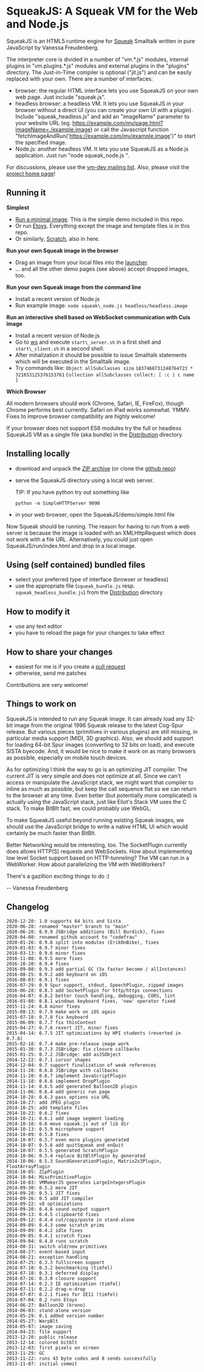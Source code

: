 SqueakJS: A Squeak VM for the Web and Node.js
=============================================

SqueakJS is an HTML5 runtime engine for [Squeak][squeak]</a> Smalltalk written in pure JavaScript by Vanessa Freudenberg.

The interpreter core is divided in a number of "vm.\*.js" modules, internal plugins in "vm.plugins.\*.js" modules and external plugins in the "plugins" directory. The Just-in-Time compiler is optional ("jit.js") and can be easily replaced with your own.
There are a number of interfaces:
* browser: the regular HTML interface lets you use SqueakJS on your own web page. Just include "squeak.js".
* headless browser: a headless VM. It lets you use SqueakJS in your browser without a direct UI (you can create your own UI with a plugin). Include "squeak\_headless.js" and add an "imageName" parameter to your website URL (eg. https://example.com/my/page.html?imageName=./example.image) or call the Javascript function "fetchImageAndRun('https://example.com/my/example.image')" to start the specified image.
* Node.js: another headless VM. It lets you use SqueakJS as a Node.js application. Just run "node squeak\_node.js <image name>".

For discussions, please use the [vm-dev mailing list][vm-dev]. Also, please visit the [project home page][homepage]!

Running it
----------
**Simplest**

* [Run a minimal image][mini]. This is the simple demo included in this repo.
* Or run [Etoys][etoys]. Everything except the image and template files is in this repo.
* Or similarly, [Scratch][scratch], also in here.

**Run your own Squeak image in the browser**

* Drag an image from your local files into the [launcher][run].
* ... and all the other demo pages (see above) accept dropped images, too.

**Run your own Squeak image from the command line**

* Install a recent version of Node.js
* Run example image: `node squeak\_node.js headless/headless.image`

**Run an interactive shell based on WebSocket communication with Cuis image**

* Install a recent version of Node.js
* Go to [ws][ws] and execute `start\_server.sh` in a first shell and `start\_client.sh` in a second shell.
* After initialization it should be possible to issue Smalltalk statements which will be executed in the Smalltalk image.
* Try commands like: `Object allSubclasses size` `1837468731248764723 * 321653125376153761` `Collection allSubclasses collect: [ :c | c name ]`

**Which Browser**

All modern browsers should work (Chrome, Safari, IE, FireFox), though Chrome performs best currently. Safari on iPad works somewhat. YMMV.
Fixes to improve browser compatibility are highly welcome!

If your browser does not support ES6 modules try the full or headless SqueakJS VM as a single file (aka bundle) in the [Distribution][dist] directory.


Installing locally
------------------
* download and unpack the [ZIP archive][zip] (or clone the [github repo][repo])
* serve the SqueakJS directory using a local web server.

  TIP: If you have python try out something like
  ```
  python -m SimpleHTTPServer 9090
  ```
* in your web browser, open the SqueakJS/demo/simple.html file

Now Squeak should be running.
The reason for having to run from a web server is because the image is loaded with an XMLHttpRequest which does not work with a file URL. Alternatively, you could just open SqueakJS/run/index.html and drop in a local image.

Using (self contained) bundled files
------------------------------------
* select your preferred type of interface (browser or headless)
* use the appropriate file (`squeak_bundle.js` resp. `squeak_headless_bundle.js`) from the [Distribution][dist] directory

How to modify it
----------------
* use any text editor
* you have to reload the page for your changes to take effect

How to share your changes
-------------------------
* easiest for me is if you create a [pull request][pullreq]
* otherwise, send me patches

Contributions are very welcome!

Things to work on
-----------------
SqueakJS is intended to run any Squeak image. It can already load any 32-bit image from the original 1996 Squeak release to the latest Cog-Spur release. But various pieces (primitives in various plugins) are still missing, in particular media support (MIDI, 3D graphics). Also, we should add support for loading 64-bit Spur images (converting to 32 bits on load), and execute SISTA byecode. And, it would be nice to make it work on as many browsers as possible, especially on mobile touch devices.

As for optimizing I think the way to go is an optimizing JIT compiler. The current JIT is very simple and does not optimize at all. Since we can't access or manipulate the JavaScript stack, we might want that compiler to inline as much as possible, but keep the call sequence flat so we can return to the browser at any time. Even better (but potentially more complicated) is actually using the JavaScript stack, just like Eliot's Stack VM uses the C stack. To make BitBlt fast, we could probably use WebGL.

To make SqueakJS useful beyond running existing Squeak images, we should use the JavaScript bridge to write a native HTML UI which would certainly be much faster than BitBlt.

Better Networking would be interesting, too. The SocketPlugin currently does allows HTTP(S) requests and WebSockets. How about implementing low level Socket support based on HTTP-tunneling? The VM can run in a WebWorker. How about parallelizing the VM with WebWorkers?

There's a gazillion exciting things to do :)

  --  Vanessa Freudenberg

  [squeak]:   http://squeak.org/
  [repo]:     https://github.com/codefrau/SqueakJS
  [vm-dev]:   http://lists.squeakfoundation.org/mailman/listinfo/vm-dev
  [homepage]: http://squeak.js.org/
  [run]:      http://squeak.js.org/run/
  [mini]:     http://squeak.js.org/demo/simple.html
  [etoys]:    http://squeak.js.org/etoys/
  [scratch]:  http://squeak.js.org/scratch/
  [ws]:       http://squeak.js.org/ws/
  [dist]:     http://squeak.js.org/dist/
  [dist]:     https://github.com/codefrau/SqueakJS/main/dist
  [zip]:      https://github.com/codefrau/SqueakJS/archive/main.zip
  [pullreq]:  https://help.github.com/articles/using-pull-requests


Changelog
---------
    2020-12-20: 1.0 supports 64 bits and Sista
    2020-06-20: renamed "master" branch to "main"
    2020-06-20: 0.9.9 JSBridge additions (Bill Burdick), fixes
    2020-04-08: renamed github account to "codefrau"
    2020-01-26: 0.9.8 split into modules (ErikOnBike), fixes
    2019-01-03: 0.9.7 minor fixes
    2018-03-13: 0.9.6 minor fixes
    2016-11-08: 0.9.5 more fixes
    2016-10-20: 0.9.4 fixes
    2016-09-08: 0.9.3 add partial GC (5x faster become / allInstances)
    2016-08-25: 0.9.2 add keyboard on iOS
    2016-08-03: 0.9.1 fixes
    2016-07-29: 0.9 Spur support, stdout, SpeechPlugin, zipped images
    2016-06-28: 0.8.3 add SocketPlugin for http/https connections
    2016-04-07: 0.8.2 better touch handling, debugging, CORS, lint
    2016-01-08: 0.8.1 windows keyboard fixes, 'new' operator fixed
    2015-11-24: 0.8 minor fixes
    2015-08-13: 0.7.9 make work on iOS again
    2015-07-18: 0.7.8 fix keyboard
    2015-06-09: 0.7.7 fix thisContext
    2015-04-27: 0.7.6 revert JIT, minor fixes
    2015-04-14: 0.7.5 JIT optimizations by HPI students (reverted in 0.7.6)
    2015-02-18: 0.7.4 make pre-release image work
    2015-01-30: 0.7.3 JSBridge: fix closure callbacks
    2015-01-25: 0.7.2 JSBridge: add asJSObject
    2014-12-22: 0.7.1 cursor shapes
    2014-12-04: 0.7 support finalization of weak references
    2014-11-28: 0.6.8 JSBridge with callbacks
    2014-11-20: 0.6.7 implement JavaScriptPlugin
    2014-11-18: 0.6.6 implement DropPlugin
    2014-11-14: 0.6.5 add generated Balloon2D plugin
    2014-11-06: 0.6.4 add generic run page
    2014-10-28: 0.6.3 pass options via URL
    2014-10-27: add JPEG plugin
    2014-10-25: add template files
    2014-10-23: 0.6.2 fixes
    2014-10-21: 0.6.1 add image segment loading
    2014-10-18: 0.6 move squeak.js out of lib dir
    2014-10-13: 0.5.9 microphone support
    2014-10-09: 0.5.8 fixes
    2014-10-07: 0.5.7 even more plugins generated
    2014-10-07: 0.5.6 add quitSqueak and onQuit
    2014-10-07: 0.5.5 generated ScratchPlugin
    2014-10-06: 0.5.4 replace BitBltPlugin by generated
    2014-10-06: 0.5.3 SoundGenerationPlugin, Matrix2x3Plugin, FloatArrayPlugin
    2014-10-05: ZipPlugin
    2014-10-04: MiscPrimitivePlugin
    2014-10-03: VMMakerJS generates LargeIntegersPlugin
    2014-09-30: 0.5.2 more JIT
    2014-09-28: 0.5.1 JIT fixes
    2014-09-26: 0.5 add JIT compiler
    2014-09-22: v8 optimizations
    2014-09-20: 0.4.6 sound output support
    2014-09-13: 0.4.5 clipboartd fixes
    2014-09-12: 0.4.4 cut/copy/paste in stand-alone
    2014-09-09: 0.4.3 some scratch prims
    2014-09-09: 0.4.2 idle fixes
    2014-09-05: 0.4.1 scratch fixes
    2014-09-04: 0.4.0 runs scratch
    2014-08-31: switch old/new primitives
    2014-08-27: event-based input
    2014-08-21: exception handling
    2014-07-25: 0.3.3 fullscreen support
    2014-07-18: 0.3.2 benchmarking (timfel)
    2014-07-18: 0.3.1 deferred display
    2014-07-16: 0.3.0 closure support
    2014-07-14: 0.2.3 IE optimization (timfel)
    2014-07-11: 0.2.2 drag-n-drop
    2014-07-07: 0.2.1 fixes for IE11 (timfel)
    2014-07-04: 0.2 runs Etoys
    2014-06-27: Balloon2D (krono)
    2014-06-03: stand-alone version
    2014-05-29: 0.1 added version number
    2014-05-27: WarpBlt
    2014-05-07: image saving
    2014-04-23: file support
    2013-12-20: public release
    2013-12-14: colored bitblt
    2013-12-03: first pixels on screen
    2013-11-29: GC
    2013-11-22: runs 43 byte codes and 8 sends successfully
    2013-11-07: initial commit
